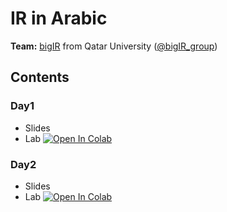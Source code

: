 # IR in Arabic 

**Team:** [bigIR](https://sites.google.com/view/bigir) from Qatar University ([@bigIR_group](https://twitter.com/bigIR_group))

## Contents
### Day1
* Slides
* Lab [![Open In Colab](https://colab.research.google.com/assets/colab-badge.svg)]()
### Day2
* Slides
* Lab [![Open In Colab](https://colab.research.google.com/assets/colab-badge.svg)]()


